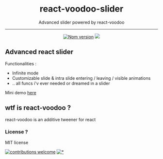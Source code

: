 <h1 align="center">react-voodoo-slider</h1>
<p align="center">Advanced slider powered by react-voodoo</p>

___


<p align="center">
<a href="https://www.npmjs.com/package/react-voodoo-slider">
<img src="https://img.shields.io/npm/v/react-voodoo-slider.svg" alt="Npm version" /></a>
<img src="https://img.shields.io/badge/contributions-welcome-brightgreen.svg?style=flat" />
</p>

## Advanced react slider

Functionalities :

- Infinite mode
- Customizable slide & intra slide entering / leaving / visible animations
- .. all funcs i'v ever needed or dreamed in a slider

Mini demo [here](http://htmlpreview.github.io/?https://github.com/react-voodoo/react-voodoo-slider/blob/master/dist.samples/index.html)

## wtf is react-voodoo ?

react-voodoo is an additive tweener for react

### License ?

MIT license

[![contributions welcome](https://img.shields.io/badge/contributions-welcome-brightgreen.svg?style=flat)](#)
[![*](https://www.google-analytics.com/collect?v=1&tid=UA-82058889-1&cid=555&t=event&ec=project&ea=view&dp=%2Fproject%2Freact-voodoo&dt=readme)](#)